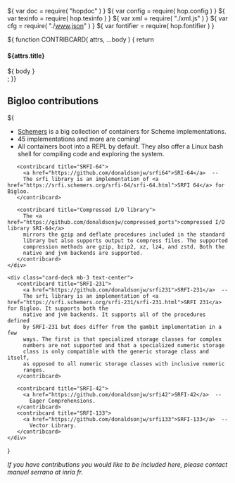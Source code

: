 ${ var doc = require( "hopdoc" ) }
${ var config = require( hop.config ) }
${ var texinfo = require( hop.texinfo ) }
${ var xml = require( "./xml.js" ) }
${ var cfg = require( "./www.json" ) }
${ var fontifier = require( hop.fontifier ) }

${ function CONTRIBCARD( attrs, ...body ) {
     return <div class="card mb-4 box-shadow">
        <div class="card-body">
		   <div class="card-header">
		      <h4 class="font-weight-normal">${attrs.title}</h4>
		   </div>
		   <div class="card-description">
		      ${ body }
 		   </div>
		 </div>
    </div>;
}}

Bigloo contributions
--------------------


${<div  id="contribs" class="container">
    <div class="card-deck mb-3 text-center">
	   <contribcard title="Bigloo @ Schemers">
	   <ul>
	     <li> <a href="https://hub.docker.com/u/schemers">Schemers</a> is a big collection of containers for Scheme implementations. </li>
		 <li> 45 implementations and more are coming! </li>
		 <li> All containers boot into a REPL by default. 
		 They also offer a Linux bash shell for compiling 
		 code and exploring the system. </li>
        </ul>
	   </contribcard>

	   <contribcard title="SRFI-64">
	     <a href="https://github.com/donaldsonjw/srfi64">SRI-64</a>  --
		 The srfi library is an implementation of <a href="https://srfi.schemers.org/srfi-64/srfi-64.html">SRFI 64</a> for Bigloo.
	   </contribcard>

	   <contribcard title="Compressed I/O library">
	     The <a href="https://github.com/donaldsonjw/compressed_ports">compressed I/O library SRI-64</a> 
		 mirrors the gzip and deflate procedures included in the standard 
		 library but also supports output to compress files. The supported 
		 compression methods are gzip, bzip2, xz, lz4, and zstd. Both the 
		 native and jvm backends are supported.
	   </contribcard>
	</div>
	   
    <div class="card-deck mb-3 text-center">
	   <contribcard title="SRFI-231">
	     <a href="https://github.com/donaldsonjw/srfi231">SRFI-231</a>  --
		 The srfi library is an implementation of <a href="https://srfi.schemers.org/srfi-231/srfi-231.html">SRFI 231</a> for Bigloo. It supports both the 
		 native and jvm backends. It supports all of the procedures defined 
		 by SRFI-231 but does differ from the gambit implementation in a few 
		 ways. The first is that specialized storage classes for complex
		 numbers are not supported and that a specialized numeric storage 
		 class is only compatible with the generic storage class and itself, 
		 as opposed to all numeric storage classes with inclusive numeric 
		 ranges. 
	   </contribcard>
	   
	   <contribcard title="SRFI-42">
	     <a href="https://github.com/donaldsonjw/srfi42">SRFI-42</a>  --
   		   Eager Comprehensions.
	   </contribcard>
	   <contribcard title="SRFI-133">
	     <a href="https://github.com/donaldsonjw/srfi133">SRFI-133</a>  --
   		   Vector Library.
	   </contribcard>
	</div>
  </div>} 

_If you have contributions you would like
to be included here, please contact manuel serrano at inria fr._

